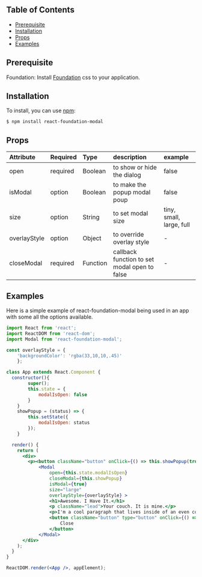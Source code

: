 
## Table of Contents

* [Prerequisite](#prerequisite)
* [Installation](#installation)
* [Props](#props)
* [Examples](#examples)

## Prerequisite
Foundation: Install [Foundation](https://foundation.zurb.com) css to your application. 

## Installation

To install, you can use [npm](https://npmjs.org/):


    $ npm install react-foundation-modal

## Props
| Attribute   | Required | Type     | description                                 | example                      |
|:------------|:---------|:---------|:--------------------------------------------|:-----------------------------|
| open     | required | Boolean  | to show or hide the dialog                  | false                        |
| isModal      | option   | Boolean   | to make the popup modal poup                       | false |
| size       | option   | String   | to set modal size               | tiny, small, large, full              |
| overlayStyle      | option   | Object   | to override overlay style               | -              |
| closeModal | required   | Function | callback function to set modal open to false | -                            |

## Examples

Here is a simple example of react-foundation-modal being used in an app with some all the options available.

```jsx
import React from 'react';
import ReactDOM from 'react-dom';
import Modal from 'react-foundation-modal';

const overlayStyle = {
    'backgroundColor': 'rgba(33,10,10,.45)'
    };

class App extends React.Component {
  constructor(){
        super();
        this.state = {
            modalIsOpen: false
        }
    }
    showPopup = (status) => {
        this.setState({
            modalIsOpen: status
        });
    }

  render() {
    return (
      <div>
        <p><button className="button" onClick={() => this.showPopup(true)}>Click me for a modal</button></p>
            <Modal 
                open={this.state.modalIsOpen}
                closeModal={this.showPopup}
                isModal={true}
                size="large"
                overlayStyle={overlayStyle} >
                <h1>Awesome. I Have It.</h1>
                <p className="lead">Your couch. It is mine.</p>
                <p>I'm a cool paragraph that lives inside of an even cooler modal. Wins!</p>
                <button className="button" type="button" onClick={() => this.showPopup(false)} >
                    Close
                </button>
            </Modal>  
      </div>
    );
  }
}

ReactDOM.render(<App />, appElement);
```